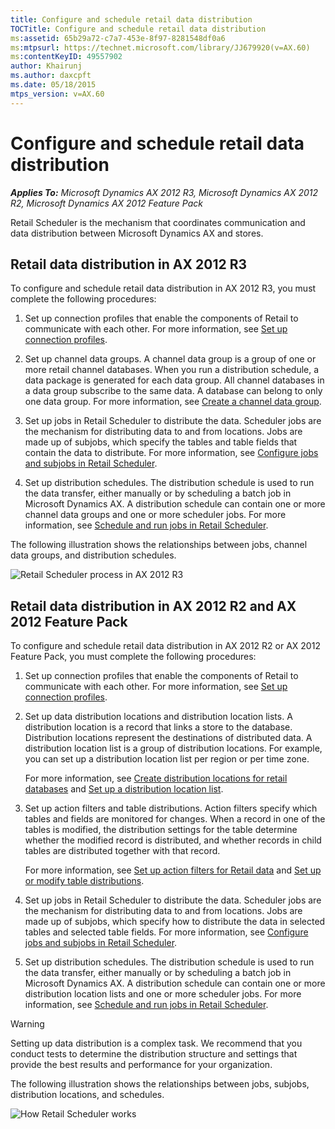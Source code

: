 ```yaml
---
title: Configure and schedule retail data distribution
TOCTitle: Configure and schedule retail data distribution
ms:assetid: 65b29a72-c7a7-453e-8f97-8281548df0a6
ms:mtpsurl: https://technet.microsoft.com/library/JJ679920(v=AX.60)
ms:contentKeyID: 49557902
author: Khairunj
ms.author: daxcpft
ms.date: 05/18/2015
mtps_version: v=AX.60
---
```


# Configure and schedule retail data distribution 


_**Applies To:** Microsoft Dynamics AX 2012 R3, Microsoft Dynamics AX 2012 R2, Microsoft Dynamics AX 2012 Feature Pack_

Retail Scheduler is the mechanism that coordinates communication and data distribution between Microsoft Dynamics AX and stores.

## Retail data distribution in AX 2012 R3

To configure and schedule retail data distribution in AX 2012 R3, you must complete the following procedures:

1.  Set up connection profiles that enable the components of Retail to communicate with each other. For more information, see [Set up connection profiles](set-up-connection-profiles.md).

2.  Set up channel data groups. A channel data group is a group of one or more retail channel databases. When you run a distribution schedule, a data package is generated for each data group. All channel databases in a data group subscribe to the same data. A database can belong to only one data group. For more information, see [Create a channel data group](create-a-channel-data-group.md).

3.  Set up jobs in Retail Scheduler to distribute the data. Scheduler jobs are the mechanism for distributing data to and from locations. Jobs are made up of subjobs, which specify the tables and table fields that contain the data to distribute. For more information, see [Configure jobs and subjobs in Retail Scheduler](configure-jobs-and-subjobs-in-retail-scheduler.md).

4.  Set up distribution schedules. The distribution schedule is used to run the data transfer, either manually or by scheduling a batch job in Microsoft Dynamics AX. A distribution schedule can contain one or more channel data groups and one or more scheduler jobs. For more information, see [Schedule and run jobs in Retail Scheduler](schedule-and-run-jobs-in-retail-scheduler.md).

The following illustration shows the relationships between jobs, channel data groups, and distribution schedules.

![Retail Scheduler process in AX 2012 R3](images/JJ679920.RetailSchedulerR3(en-us,AX.60).gif "Retail Scheduler process in AX 2012 R3")

## Retail data distribution in AX 2012 R2 and AX 2012 Feature Pack

To configure and schedule retail data distribution in AX 2012 R2 or AX 2012 Feature Pack, you must complete the following procedures:

1.  Set up connection profiles that enable the components of Retail to communicate with each other. For more information, see [Set up connection profiles](set-up-connection-profiles.md).

2.  Set up data distribution locations and distribution location lists. A distribution location is a record that links a store to the database. Distribution locations represent the destinations of distributed data. A distribution location list is a group of distribution locations. For example, you can set up a distribution location list per region or per time zone.
    
    For more information, see [Create distribution locations for retail databases](create-distribution-locations-for-retail-databases.md) and [Set up a distribution location list](set-up-a-distribution-location-list.md).

3.  Set up action filters and table distributions. Action filters specify which tables and fields are monitored for changes. When a record in one of the tables is modified, the distribution settings for the table determine whether the modified record is distributed, and whether records in child tables are distributed together with that record.
    
    For more information, see [Set up action filters for Retail data](set-up-action-filters-for-retail-data.md) and [Set up or modify table distributions](set-up-or-modify-table-distributions.md).

4.  Set up jobs in Retail Scheduler to distribute the data. Scheduler jobs are the mechanism for distributing data to and from locations. Jobs are made up of subjobs, which specify how to distribute the data in selected tables and selected table fields. For more information, see [Configure jobs and subjobs in Retail Scheduler](configure-jobs-and-subjobs-in-retail-scheduler.md).

5.  Set up distribution schedules. The distribution schedule is used to run the data transfer, either manually or by scheduling a batch job in Microsoft Dynamics AX. A distribution schedule can contain one or more distribution location lists and one or more scheduler jobs. For more information, see [Schedule and run jobs in Retail Scheduler](schedule-and-run-jobs-in-retail-scheduler.md).


> [!WARNING]
> <P>Setting up data distribution is a complex task. We recommend that you conduct tests to determine the distribution structure and settings that provide the best results and performance for your organization.</P>



The following illustration shows the relationships between jobs, subjobs, distribution locations, and schedules.

![How Retail Scheduler works](images/JJ679920.RetailScheduler(en-us,AX.60).gif "How Retail Scheduler works")

  


